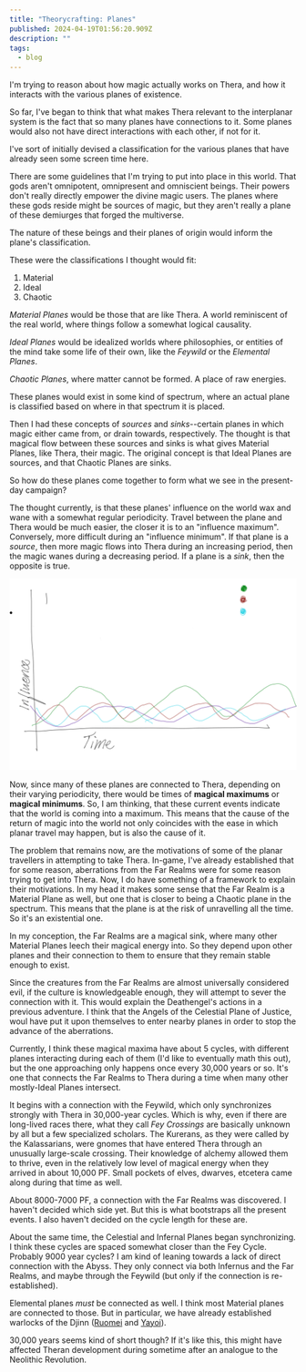 ```yaml
---
title: "Theorycrafting: Planes"
published: 2024-04-19T01:56:20.909Z
description: ""
tags:
  - blog
---
```


I'm trying to reason about how magic actually works on Thera, and how it
interacts with the various planes of existence.

So far, I've began to think that what makes Thera relevant to the interplanar
system is the fact that so many planes have connections to it. Some planes would
also not have direct interactions with each other, if not for it.

I've sort of initially devised a classification for the various planes that have
already seen some screen time here.

There are some guidelines that I'm trying to put into place in this world. That
gods aren't omnipotent, omnipresent and omniscient beings. Their powers don't
really directly empower the divine magic users. The planes where these gods
reside might be sources of magic, but they aren't really a plane of these
demiurges that forged the multiverse.

The nature of these beings and their planes of origin would inform the plane's
classification.

These were the classifications I thought would fit:

1. Material
2. Ideal
3. Chaotic

*Material Planes* would be those that are like Thera. A world reminiscent of the
real world, where things follow a somewhat logical causality.

*Ideal Planes* would be idealized worlds where philosophies, or entities of the
mind take some life of their own, like the *Feywild* or the *Elemental Planes*.

*Chaotic Planes*, where matter cannot be formed. A place of raw energies.

These planes would exist in some kind of spectrum, where an actual plane is
classified based on where in that spectrum it is placed.

Then I had these concepts of *sources* and *sinks*--certain planes in which
magic either came from, or drain towards, respectively. The thought is that
magical flow between these sources and sinks is what gives Material Planes, like
Thera, their magic. The original concept is that Ideal Planes are sources, and
that Chaotic Planes are sinks.

So how do these planes come together to form what we see in the present-day
campaign?

The thought currently, is that these planes' influence on the world wax and wane
with a somewhat regular periodicity. Travel between the plane and Thera would be
much easier, the closer it is to an "influence maximum". Conversely, more
difficult during an "influence minimum". If that plane is a *source*, then more
magic flows into Thera during an increasing period, then the magic wanes during
a decreasing period. If a plane is a *sink*, then the opposite is true.

![Planar Influence Graph](../../assets/posts/media/planar-influence-graph.png)

Now, since many of these planes are connected to Thera, depending on their
varying periodicity, there would be times of **magical maximums** or **magical
minimums**. So, I am thinking, that these current events indicate that the world
is coming into a maximum. This means that the cause of the return of magic into
the world not only coincides with the ease in which planar travel may happen,
but is also the cause of it.

The problem that remains now, are the motivations of some of the planar
travellers in attempting to take Thera. In-game, I've already established that
for some reason, aberrations from the Far Realms were for some reason trying to
get into Thera. Now, I do have something of a framework to explain their
motivations. In my head it makes some sense that the Far Realm is a Material
Plane as well, but one that is closer to being a Chaotic plane in the spectrum.
This means that the plane is at the risk of unravelling all the time. So it's an
existential one.

In my conception, the Far Realms are a magical sink, where many other Material
Planes leech their magical energy into. So they depend upon other planes and
their connection to them to ensure that they remain stable enough to exist.

Since the creatures from the Far Realms are almost universally considered evil,
if the culture is knowledgeable enough, they will attempt to sever the
connection with it. This would explain the Deathengel's actions in a previous
adventure. I think that the Angels of the Celestial Plane of Justice, woul have
put it upon themselves to enter nearby planes in order to stop the advance of
the aberrations.

Currently, I think these magical maxima have about 5 cycles, with different
planes interacting during each of them (I'd like to eventually math this out),
but the one approaching only happens once every 30,000 years or so. It's one
that connects the Far Realms to Thera during a time when many other mostly-Ideal
Planes intersect.

It begins with a connection with the Feywild, which only synchronizes strongly
with Thera in 30,000-year cycles. Which is why, even if there are long-lived
races there, what they call *Fey Crossings* are basically unknown by all but a
few specialized scholars. The Kurerans, as they were called by the Kalassarians,
were gnomes that have entered Thera through an unusually large-scale crossing.
Their knowledge of alchemy allowed them to thrive, even in the relatively low
level of magical energy when they arrived in about 10,000 PF. Small pockets of
elves, dwarves, etcetera came along during that time as well.

About 8000-7000 PF, a connection with the Far Realms was discovered. I haven't
decided which side yet. But this is what bootstraps all the present events. I
also haven't decided on the cycle length for these are.

About the same time, the Celestial and Infernal Planes began synchronizing. I
think these cycles are spaced somewhat closer than the Fey Cycle. Probably 9000
year cycles? I am kind of leaning towards a lack of direct connection with the
Abyss. They only connect via both Infernus and the Far Realms, and maybe through
the Feywild (but only if the connection is re-established).

Elemental planes *must* be connected as well. I think most Material planes are
connected to those. But in particular, we have already established warlocks of
the Djinn ([Ruomei](../docs/characters/ruomei-nice.mdx) and
[Yayoi](../docs/characters/yayoi-nice.mdx)).

30,000 years seems kind of short though? If it's like this, this might have
affected Theran development during sometime after an analogue to the Neolithic
Revolution.

